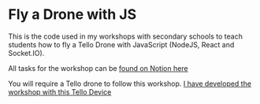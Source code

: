# Fly a Drone with JS

This is the code used in my workshops with secondary schools to teach students how to fly a Tello
Drone with JavaScript (NodeJS, React and Socket.IO).

All tasks for the workshop can be [found on Notion here](https://laced-mercury-a79.notion.site/Drone-Workshop-bb02b91c52024a59afe3531048f7af52?pvs=4)

You will require a Tello drone to follow this workshop. [I have developed the workshop with this
Tello Device](https://m.dji.com/uk/product/tello)
